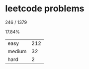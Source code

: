 # leetcode problems

246 / 1379

17.84%

|        |     |
| ------ | --- |
| easy   | 212  |
| medium | 32   |
| hard   | 2   |

